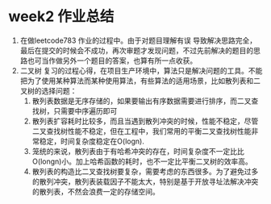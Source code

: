# week2 作业总结

1. 在做leetcode783 作业的过程中。由于对题目理解有误 导致解决思路完全，最后在提交的时候会不成功，再次审题才发现问题，不过先前解决的题目的思路也可当作做另外一个题目的答案，也算有所一点收获。
2. 二叉树 复习的过程心得，在项目生产环境中，算法只是解决问题的工具。不能把为了使用某种算法而某种使用算法，有些算法的适用场景，比如散列表和二叉树的选择问题： 
    1. 散列表数据是无序存储的，如果要输出有序数据需要进行排序，而二叉查找树，只需要中序遍历即可
    2. 散列表扩容耗时比较多，而且当遇到散列冲突的时候，性能不稳定，尽管二叉查找树性能不稳定，但在工程中，我们常用的平衡二叉查找树性能非常稳定，时间复杂度稳定在O(logn).
    3. 笼统的来说，散列表由于有哈希冲突的存在，时间复杂度不一定比比O(longn)小。加上哈希函数的耗时，也不一定比平衡二叉树的效率高。
    4. 散列表的构造比二叉查找树要复杂，需要考虑的东西很多。为了避免过多的散列冲突，散列表装载因子不能太大，特别是基于开放寻址法解决冲突的散列表，不然会浪费一定的存储空间。
